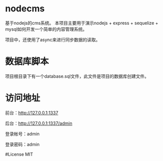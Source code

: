 # nodecms
基于nodejs的cms系统。
本项目主要用于演示nodejs + express + sequelize + mysql如何开发一个简单的内容管理系统。

项目中，还使用了async来进行同步数据的读取。

# 数据库脚本
项目根目录下有一个database.sql文件，此文件是项目的数据库创建文件。

# 访问地址
前台：http://127.0.0.1:1337

后台：http://127.0.0.1:1337/admin

登录帐号：admin

登录密码：admin


#License
MIT
